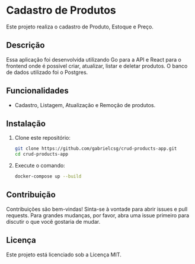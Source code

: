 # Cadastro de Produtos

Este projeto realiza o cadastro de Produto, Estoque e
Preço.

## Descrição

Essa aplicação foi desenvolvida utilizando Go para a API e React para o frontend onde é possivel criar, atualizar, listar e deletar produtos.
O banco de dados utilizado foi o Postgres.

## Funcionalidades

- Cadastro, Listagem, Atualização e Remoção de produtos.

## Instalação

1. Clone este repositório:

   ```bash
   git clone https://github.com/gabrielcsg/crud-products-app.git
   cd crud-products-app
   ```

2. Execute o comando:

   ```bash
   docker-compose up --build
   ```

## Contribuição

Contribuições são bem-vindas! Sinta-se à vontade para abrir issues e pull requests. Para grandes mudanças, por favor, abra uma issue primeiro para discutir o que você gostaria de mudar.

## Licença

Este projeto está licenciado sob a Licença MIT.
